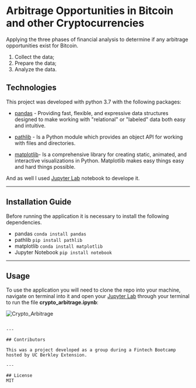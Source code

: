 # Arbitrage Opportunities in Bitcoin and other Cryptocurrencies
Applying the three phases of financial analysis to determine if any arbitrage opportunities exist for Bitcoin.

1. Collect the data;
2. Prepare the data;
3. Analyze the data.

## Technologies

This project was developed with python 3.7 with the following packages:

* [pandas](https://github.com/pandas-dev/pandas) - Providing fast, flexible, and expressive data structures designed to make working with "relational" or "labeled" data both easy and intuitive.

* [pathlib](https://docs.python.org/3/library/pathlib.html) - Is a Python module which provides an object API for working with files and directories.

* [matplotlib](https://github.com/matplotlib/matplotlib)- Is a comprehensive library for creating static, animated, and interactive visualizations in Python. Matplotlib makes easy things easy and hard things possible.

And as well I used [Jupyter Lab](https://github.com/jupyter/notebook) notebook to develope it.

---

## Installation Guide

Before running the application it is necessary to install the following dependencies.

* pandas
```conda install pandas```
* pathlib
```pip install pathlib``` 
* matplotlib
```conda install matplotlib```
* Jupyter Notebook
```pip install notebook```

---

## Usage

To use the application you will need to clone the repo into your machine, navigate on terminal into it and open your [Jupyter Lab](https://github.com/jupyter/notebook) through your terminal to run the file **crypto_arbitrage.ipynb**: 

![Crypto_Arbitrage](Initiating_JupyterLab.png)
```

---

## Contributors

This was a project developed as a group during a Fintech Bootcamp hosted by UC Berkley Extension. 

---

## License
MIT
